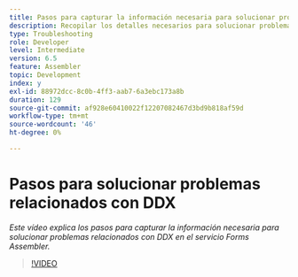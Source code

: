 ```yaml
---
title: Pasos para capturar la información necesaria para solucionar problemas relacionados con DDX
description: Recopilar los detalles necesarios para solucionar problemas relacionados con Assembler
type: Troubleshooting
role: Developer
level: Intermediate
version: 6.5
feature: Assembler
topic: Development
index: y
exl-id: 88972dcc-8c0b-4ff3-aab7-6a3ebc173a8b
duration: 129
source-git-commit: af928e60410022f12207082467d3bd9b818af59d
workflow-type: tm+mt
source-wordcount: '46'
ht-degree: 0%

---
```


# Pasos para solucionar problemas relacionados con DDX

*Este vídeo explica los pasos para capturar la información necesaria para solucionar problemas relacionados con DDX en el servicio Forms Assembler.*

>[!VIDEO](https://video.tv.adobe.com/v/335517?quality=12&learn=on)
